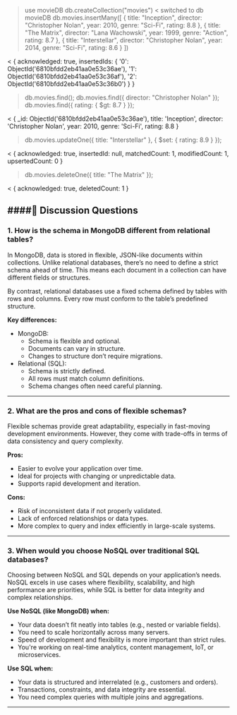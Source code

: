 > use movieDB db.createCollection("movies")
< switched to db movieDB
> db.movies.insertMany([ { title: "Inception", director: "Christopher Nolan", year: 2010, genre: "Sci-Fi", rating: 8.8 }, { title: "The Matrix", director: "Lana Wachowski", year: 1999, genre: "Action", rating: 8.7 }, { title: "Interstellar", director: "Christopher Nolan", year: 2014, genre: "Sci-Fi", rating: 8.6 } ])

< {
  acknowledged: true,
  insertedIds: {
    '0': ObjectId('6810bfdd2eb41aa0e53c36ae'),
    '1': ObjectId('6810bfdd2eb41aa0e53c36af'),
    '2': ObjectId('6810bfdd2eb41aa0e53c36b0')
  }
}

> db.movies.find();
db.movies.find({ director: "Christopher Nolan" });
db.movies.find({ rating: { $gt: 8.7 } });

< {
  _id: ObjectId('6810bfdd2eb41aa0e53c36ae'),
  title: 'Inception',
  director: 'Christopher Nolan',
  year: 2010,
  genre: 'Sci-Fi',
  rating: 8.8
}

> db.movies.updateOne({ title: "Interstellar" }, { $set: { rating: 8.9 } });

< {
  acknowledged: true,
  insertedId: null,
  matchedCount: 1,
  modifiedCount: 1,
  upsertedCount: 0
}

> db.movies.deleteOne({ title: "The Matrix" });

< {
  acknowledged: true,
  deletedCount: 1
}



####💬 Discussion Questions
---

### 1. How is the schema in MongoDB different from relational tables?

In MongoDB, data is stored in flexible, JSON-like documents within collections. Unlike relational databases, there’s no need to define a strict schema ahead of time. This means each document in a collection can have different fields or structures.

By contrast, relational databases use a fixed schema defined by tables with rows and columns. Every row must conform to the table’s predefined structure.

**Key differences:**
- MongoDB:
  - Schema is flexible and optional.
  - Documents can vary in structure.
  - Changes to structure don’t require migrations.
- Relational (SQL):
  - Schema is strictly defined.
  - All rows must match column definitions.
  - Schema changes often need careful planning.

---

### 2. What are the pros and cons of flexible schemas?

Flexible schemas provide great adaptability, especially in fast-moving development environments. However, they come with trade-offs in terms of data consistency and query complexity.

**Pros:**
- Easier to evolve your application over time.
- Ideal for projects with changing or unpredictable data.
- Supports rapid development and iteration.

**Cons:**
- Risk of inconsistent data if not properly validated.
- Lack of enforced relationships or data types.
- More complex to query and index efficiently in large-scale systems.

---

### 3. When would you choose NoSQL over traditional SQL databases?

Choosing between NoSQL and SQL depends on your application’s needs. NoSQL excels in use cases where flexibility, scalability, and high performance are priorities, while SQL is better for data integrity and complex relationships.

**Use NoSQL (like MongoDB) when:**
- Your data doesn’t fit neatly into tables (e.g., nested or variable fields).
- You need to scale horizontally across many servers.
- Speed of development and flexibility is more important than strict rules.
- You're working on real-time analytics, content management, IoT, or microservices.

**Use SQL when:**
- Your data is structured and interrelated (e.g., customers and orders).
- Transactions, constraints, and data integrity are essential.
- You need complex queries with multiple joins and aggregations.

---
